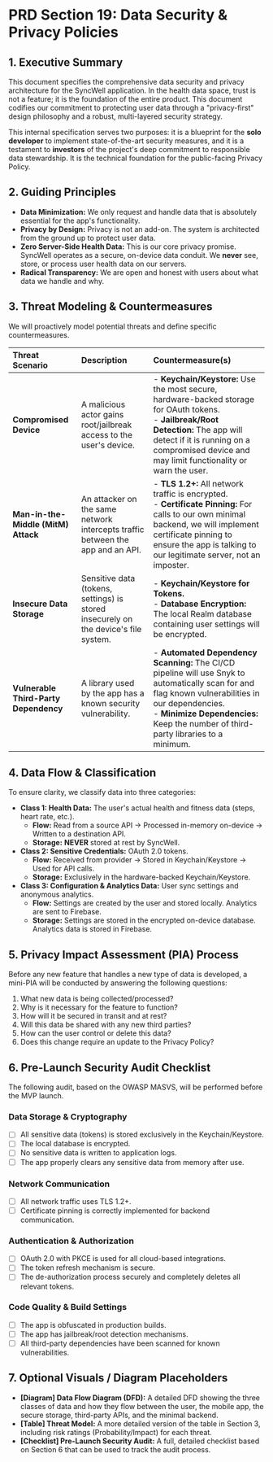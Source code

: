 # PRD Section 19: Data Security & Privacy Policies

## 1. Executive Summary

This document specifies the comprehensive data security and privacy architecture for the SyncWell application. In the health data space, trust is not a feature; it is the foundation of the entire product. This document codifies our commitment to protecting user data through a "privacy-first" design philosophy and a robust, multi-layered security strategy.

This internal specification serves two purposes: it is a blueprint for the **solo developer** to implement state-of-the-art security measures, and it is a testament to **investors** of the project's deep commitment to responsible data stewardship. It is the technical foundation for the public-facing Privacy Policy.

## 2. Guiding Principles

*   **Data Minimization:** We only request and handle data that is absolutely essential for the app's functionality.
*   **Privacy by Design:** Privacy is not an add-on. The system is architected from the ground up to protect user data.
*   **Zero Server-Side Health Data:** This is our core privacy promise. SyncWell operates as a secure, on-device data conduit. We **never** see, store, or process user health data on our servers.
*   **Radical Transparency:** We are open and honest with users about what data we handle and why.

## 3. Threat Modeling & Countermeasures

We will proactively model potential threats and define specific countermeasures.

| Threat Scenario | Description | Countermeasure(s) |
| :--- | :--- | :--- |
| **Compromised Device** | A malicious actor gains root/jailbreak access to the user's device. | - **Keychain/Keystore:** Use the most secure, hardware-backed storage for OAuth tokens. <br>- **Jailbreak/Root Detection:** The app will detect if it is running on a compromised device and may limit functionality or warn the user. |
| **Man-in-the-Middle (MitM) Attack** | An attacker on the same network intercepts traffic between the app and an API. | - **TLS 1.2+:** All network traffic is encrypted. <br>- **Certificate Pinning:** For calls to our own minimal backend, we will implement certificate pinning to ensure the app is talking to our legitimate server, not an imposter. |
| **Insecure Data Storage** | Sensitive data (tokens, settings) is stored insecurely on the device's file system. | - **Keychain/Keystore for Tokens.** <br>- **Database Encryption:** The local Realm database containing user settings will be encrypted. |
| **Vulnerable Third-Party Dependency** | A library used by the app has a known security vulnerability. | - **Automated Dependency Scanning:** The CI/CD pipeline will use Snyk to automatically scan for and flag known vulnerabilities in our dependencies. <br>- **Minimize Dependencies:** Keep the number of third-party libraries to a minimum. |

## 4. Data Flow & Classification

To ensure clarity, we classify data into three categories:

*   **Class 1: Health Data:** The user's actual health and fitness data (steps, heart rate, etc.).
    *   **Flow:** Read from a source API -> Processed in-memory on-device -> Written to a destination API.
    *   **Storage:** **NEVER** stored at rest by SyncWell.
*   **Class 2: Sensitive Credentials:** OAuth 2.0 tokens.
    *   **Flow:** Received from provider -> Stored in Keychain/Keystore -> Used for API calls.
    *   **Storage:** Exclusively in the hardware-backed Keychain/Keystore.
*   **Class 3: Configuration & Analytics Data:** User sync settings and anonymous analytics.
    *   **Flow:** Settings are created by the user and stored locally. Analytics are sent to Firebase.
    *   **Storage:** Settings are stored in the encrypted on-device database. Analytics data is stored in Firebase.

## 5. Privacy Impact Assessment (PIA) Process

Before any new feature that handles a new type of data is developed, a mini-PIA will be conducted by answering the following questions:
1.  What new data is being collected/processed?
2.  Why is it necessary for the feature to function?
3.  How will it be secured in transit and at rest?
4.  Will this data be shared with any new third parties?
5.  How can the user control or delete this data?
6.  Does this change require an update to the Privacy Policy?

## 6. Pre-Launch Security Audit Checklist

The following audit, based on the OWASP MASVS, will be performed before the MVP launch.

### Data Storage & Cryptography
*   [ ] All sensitive data (tokens) is stored exclusively in the Keychain/Keystore.
*   [ ] The local database is encrypted.
*   [ ] No sensitive data is written to application logs.
*   [ ] The app properly clears any sensitive data from memory after use.

### Network Communication
*   [ ] All network traffic uses TLS 1.2+.
*   [ ] Certificate pinning is correctly implemented for backend communication.

### Authentication & Authorization
*   [ ] OAuth 2.0 with PKCE is used for all cloud-based integrations.
*   [ ] The token refresh mechanism is secure.
*   [ ] The de-authorization process securely and completely deletes all relevant tokens.

### Code Quality & Build Settings
*   [ ] The app is obfuscated in production builds.
*   [ ] The app has jailbreak/root detection mechanisms.
*   [ ] All third-party dependencies have been scanned for known vulnerabilities.

## 7. Optional Visuals / Diagram Placeholders

*   **[Diagram] Data Flow Diagram (DFD):** A detailed DFD showing the three classes of data and how they flow between the user, the mobile app, the secure storage, third-party APIs, and the minimal backend.
*   **[Table] Threat Model:** A more detailed version of the table in Section 3, including risk ratings (Probability/Impact) for each threat.
*   **[Checklist] Pre-Launch Security Audit:** A full, detailed checklist based on Section 6 that can be used to track the audit process.
